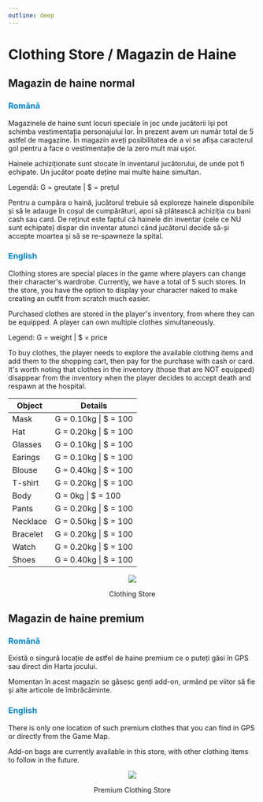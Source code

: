 ```yaml
---
outline: deep
---
```


# Clothing Store / Magazin de Haine

## Magazin de haine normal

### <span style="color: #0088CC">Română</span>

Magazinele de haine sunt locuri speciale în joc unde jucătorii își pot schimba vestimentația personajului lor. În prezent avem un număr total de 5 astfel de magazine. În magazin aveți posibilitatea de a vi se afișa caracterul gol pentru a face o vestimentație de la zero mult mai ușor.

Hainele achiziționate sunt stocate în inventarul jucătorului, de unde pot fi echipate. Un jucător poate deține mai multe haine simultan.

Legendă: G = greutate | $ = prețul

Pentru a cumpăra o haină, jucătorul trebuie să exploreze hainele disponibile și să le adauge în coșul de cumpărături, apoi să plătească achiziția cu bani cash sau card. De reținut este faptul că hainele din inventar (cele ce NU sunt echipate) dispar din inventar atunci când jucătorul decide să-și accepte moartea și să se re-spawneze la spital.

### <span style="color: #0088CC">English</span>

Clothing stores are special places in the game where players can change their character's wardrobe. Currently, we have a total of 5 such stores. In the store, you have the option to display your character naked to make creating an outfit from scratch much easier.

Purchased clothes are stored in the player's inventory, from where they can be equipped. A player can own multiple clothes simultaneously.

Legend: G = weight | $ = price

To buy clothes, the player needs to explore the available clothing items and add them to the shopping cart, then pay for the purchase with cash or card. It's worth noting that clothes in the inventory (those that are NOT equipped) disappear from the inventory when the player decides to accept death and respawn at the hospital.

|Object|Details|
|--|--|
|Mask|G = 0.10kg \| $ = 100|
|Hat|G = 0.20kg \| $ = 100|
|Glasses|G = 0.10kg \| $ = 100|
|Earings|G = 0.10kg \| $ = 100|
|Blouse|G = 0.40kg \| $ = 100|
|T-shirt|G = 0.20kg \| $ = 100|
|Body|G = 0kg \| $ = 100|
|Pants|G = 0.20kg \| $ = 100|
|Necklace|G = 0.50kg \| $ = 100|
|Bracelet|G = 0.20kg \| $ = 100|
|Watch|G = 0.20kg \| $ = 100|
|Shoes|G = 0.40kg \| $ = 100|

<p align="center"><img src="https://i.imgur.com/rV1ox5a.gif"/></p>
<p style="text-align: center">Clothing Store</p>

## Magazin de haine premium

### <span style="color: #0088CC">Română</span>

Există o singură locație de astfel de haine premium ce o puteți găsi în GPS sau direct din Harta jocului.

Momentan în acest magazin se găsesc genți add-on, urmând pe viitor să fie și alte articole de îmbrăcăminte.

### <span style="color: #0088CC">English</span>

There is only one location of such premium clothes that you can find in GPS or directly from the Game Map.

Add-on bags are currently available in this store, with other clothing items to follow in the future.

<p align="center"><img src="https://i.imgur.com/ubT9l4H.gif"/></p>
<p style="text-align: center">Premium Clothing Store</p>